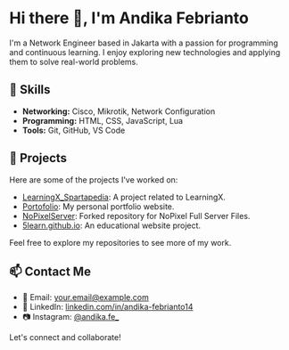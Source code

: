 # Hi there 👋, I'm Andika Febrianto

I'm a Network Engineer based in Jakarta with a passion for programming and continuous learning. I enjoy exploring new technologies and applying them to solve real-world problems.

## 🔧 Skills

- **Networking:** Cisco, Mikrotik, Network Configuration
- **Programming:** HTML, CSS, JavaScript, Lua
- **Tools:** Git, GitHub, VS Code

## 📂 Projects

Here are some of the projects I've worked on:

- [LearningX_Spartapedia](https://github.com/AndikaFebrianto14/LearningX_Spartapedia): A project related to LearningX.
- [Portofolio](https://github.com/AndikaFebrianto14/portofolio): My personal portfolio website.
- [NoPixelServer](https://github.com/AndikaFebrianto14/NoPixelServer): Forked repository for NoPixel Full Server Files.
- [5learn.github.io](https://github.com/AndikaFebrianto14/5learn.github.io): An educational website project.

Feel free to explore my repositories to see more of my work.

## 📫 Contact Me

- 📧 Email: [your.email@example.com](mailto:your.email@example.com)
- 💼 LinkedIn: [linkedin.com/in/andika-febrianto14](https://linkedin.com/in/andika-febrianto14)
- 📷 Instagram: [@andika.fe_](https://instagram.com/andika.fe_)

Let's connect and collaborate!
